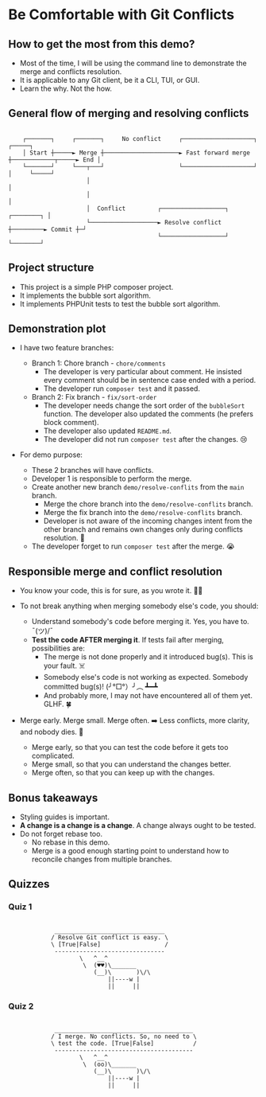 # Be Comfortable with Git Conflicts

## How to get the most from this demo?

- Most of the time, I will be using the command line to demonstrate the merge and conflicts resolution.
- It is applicable to any Git client, be it a CLI, TUI, or GUI.
- Learn the why. Not the how.

## General flow of merging and resolving conflicts

```

    ┌───────┐     ┌───────┐     No conflict     ┌────────────────────┐                  ┌─────┐
    │ Start ┼─────► Merge ┼─────────────────────► Fast forward merge ┼────────────┬─────► End │
    └───────┘     └───┬───┘                     └────────────────────┘            │     └─────┘
                      │                                                           │            
                      │                                                           │            
                      │  Conflict         ┌──────────────────┐         ┌────────┐ │            
                      └───────────────────► Resolve conflict ┼─────────► Commit ┼─┘            
                                          └──────────────────┘         └────────┘

```

## Project structure

- This project is a simple PHP composer project.
- It implements the bubble sort algorithm.
- It implements PHPUnit tests to test the bubble sort algorithm.

## Demonstration plot

- I have two feature branches:
    - Branch 1: Chore branch - `chore/comments`
        - The developer is very particular about comment. He insisted every comment should be in sentence case ended with a period.
        - The developer run `composer test` and it passed.
    - Branch 2: Fix branch - `fix/sort-order`
        - The developer needs change the sort order of the `bubbleSort` function. The developer also updated the comments (he prefers block comment).
        - The developer also updated `README.md`.
        - The developer did not run `composer test` after the changes. 😢

- For demo purpose:
    - These 2 branches will have conflicts.
    - Developer 1 is responsible to perform the merge.
    - Create another new branch `demo/resolve-conflits` from the `main` branch.
        - Merge the chore branch into the `demo/resolve-conflits` branch.
        - Merge the fix branch into the `demo/resolve-conflits` branch.
        - Developer is not aware of the incoming changes intent from the other branch and remains own changes only during conflicts resolution. 🚩
    - The developer forget to run `composer test` after the merge. 😭

## Responsible merge and conflict resolution

- You know your code, this is for sure, as you wrote it. 🫵🏻

- To not break anything when merging somebody else's code, you should:
    - Understand somebody's code before merging it. Yes, you have to. ¯\(ツ)/¯
    - **Test the code AFTER merging it**. If tests fail after merging, possibilities are:
        - The merge is not done properly and it introduced bug(s). This is your fault. ☠️
        - Somebody else's code is not working as expected. Somebody committed bug(s)! (╯°□°）╯︵ ┻━┻
        - And probably more, I may not have encountered all of them yet. GLHF. 🍀

- Merge early. Merge small. Merge often. ➡️ Less conflicts, more clarity, and nobody dies. 🥳
    - Merge early, so that you can test the code before it gets too complicated.
    - Merge small, so that you can understand the changes better.
    - Merge often, so that you can keep up with the changes.

## Bonus takeaways

- Styling guides is important.
- **A change is a change is a change**. A change always ought to be tested.
- Do not forget rebase too.
    - No rebase in this demo.
    - Merge is a good enough starting point to understand how to reconcile changes from multiple branches.

## Quizzes

### Quiz 1

```

             _______________________________
            / Resolve Git conflict is easy. \
            \ [True|False]                  /
             -------------------------------
                    \   ^__^
                     \  (♥♥)\_______
                        (__)\       )\/\
                            ||----w |
                            ||     ||

```

### Quiz 2

```

             _______________________________________
            / I merge. No conflicts. So, no need to \
            \ test the code. [True|False]           /
             ---------------------------------------
                    \   ^__^
                     \  (oo)\_______
                        (__)\       )\/\
                            ||----w |
                            ||     ||

```
